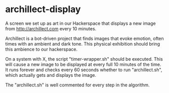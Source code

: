 # archillect-display
A screen we set up as art in our Hackerspace that displays a new image from <http://archillect.com> every 10 minutes.

Archillect is a bot-driven project that finds images that evoke emotion, often times with an ambient and dark tone. This physical exhibition should bring this ambience to our hackerspace. 

On a system with X, the script "timer-wrapper.sh" should be executed. This will cause a new image to be displayed at every full 10 minutes of the time. It runs forever and checks every 60 seconds whether to run "archillect.sh", which actually gets and displays the image.

The "archillect.sh" is well commented for every step in the algorithm.
